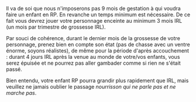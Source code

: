 Il va de soi que nous n'imposerons pas 9 mois de gestation à qui voudra faire un enfant en RP. En revanche un temps minimum est nécessaire. De ce fait vous devrez jouer votre personnage enceinte au minimum 3 mois IRL (un mois par trimestre de grossesse IRL).

Par souci de cohérence, durant le dernier mois de la grossesse de votre personnage, prenez bien en compte son état (pas de chasse avec un ventre énorme, soyons réalistes), de même pour la période d'après accouchement : durant 4 jours IRL après la venue au monde de votre/vos enfants, vous serez épuisée et ne pourrez pas aller gambader comme si rien ne s'était passé.

Bien entendu, votre enfant RP pourra grandir plus rapidement que IRL, mais veuillez ne jamais oublier le passage _nourrisson qui ne parle pas et ne marche pas_.
